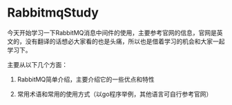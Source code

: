 # RabbitmqStudy
今天开始学习一下RabbitMQ消息中间件的使用，主要参考官网的信息，官网是英文的，没有翻译的话想必大家看的也是头痛，所以也是借着学习的机会和大家一起学习下。

主要从以下几个方面：

1. RabbitMQ简单介绍，主要介绍它的一些优点和特性
  
2. 常用术语和常用的使用方式（以go程序举例，其他语言可自行参考官网）
